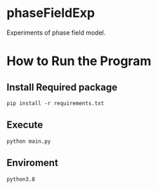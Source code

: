# phaseFieldExp
Experiments of phase field model.

# How to Run the Program

## Install Required package
```
pip install -r requirements.txt
```

## Execute
```
python main.py
```

## Enviroment
```
python3.8
```

